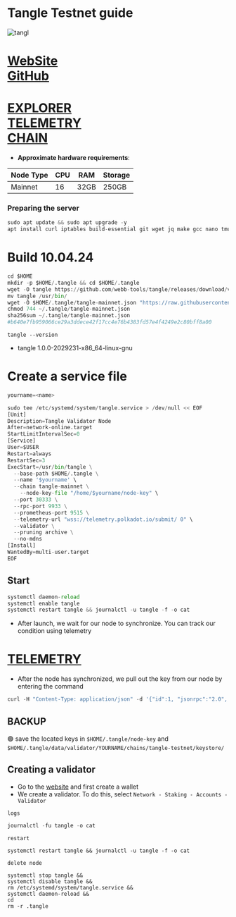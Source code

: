 # Tangle Testnet guide

![tangl](https://github.com/obajay/nodes-Guides/assets/44331529/78b39cb8-33de-4b55-ba66-852527e5a29d)


[WebSite](https://www.tangle.tools/)\
[GitHub](https://github.com/webb-tools/tangle/blob/d12e316d7c7f64fdcc76842e03944a43221285d8/chainspecs/testnet/tangle-standalone.json)
=
[EXPLORER](https://testnet-explorer.tangle.tools) \
[TELEMETRY](https://telemetry.polkadot.io/#list/0x44f68476df71ebf765b630bf08dc1e0fedb2bf614a1aa0563b3f74f20e47b3e0) \
[CHAIN](https://polkadot.js.org/apps/?rpc=wss%3A%2F%2Ftestnet-rpc.tangle.tools#/staking)
=

- **Approximate hardware requirements**:

| Node Type |CPU | RAM  | Storage  | 
|-----------|----|------|----------|
| Mainnet   |  16|  32GB| 250GB    |

### Preparing the server
```python
sudo apt update && sudo apt upgrade -y
apt install curl iptables build-essential git wget jq make gcc nano tmux htop nvme-cli pkg-config libssl-dev libleveldb-dev tar clang bsdmainutils ncdu unzip libleveldb-dev -y
```

# Build 10.04.24
```python
cd $HOME
mkdir -p $HOME/.tangle && cd $HOME/.tangle
wget -O tangle https://github.com/webb-tools/tangle/releases/download/v1.0.0/tangle-default-linux-amd64 && chmod +x tangle
mv tangle /usr/bin/
wget -O $HOME/.tangle/tangle-mainnet.json "https://raw.githubusercontent.com/webb-tools/tangle/main/chainspecs/mainnet/tangle-mainnet.json"
chmod 744 ~/.tangle/tangle-mainnet.json
sha256sum ~/.tangle/tangle-mainnet.json
#b640e7fb959066ce29a3ddece42f17cc4e76b4383fd57e4f4249e2c80bff8a00
```

`tangle --version`
- tangle 1.0.0-2029231-x86_64-linux-gnu

# Create a service file
```python
yourname=<name>
```
```python
sudo tee /etc/systemd/system/tangle.service > /dev/null << EOF
[Unit]
Description=Tangle Validator Node
After=network-online.target
StartLimitIntervalSec=0
[Service]
User=$USER
Restart=always
RestartSec=3
ExecStart=/usr/bin/tangle \
  --base-path $HOME/.tangle \
  --name '$yourname' \
  --chain tangle-mainnet \
    --node-key-file "/home/$yourname/node-key" \
  --port 30333 \
  --rpc-port 9933 \
  --prometheus-port 9515 \
  --telemetry-url "wss://telemetry.polkadot.io/submit/ 0" \
  --validator \
  --pruning archive \
  --no-mdns
[Install]
WantedBy=multi-user.target
EOF
```

## Start
```python
systemctl daemon-reload
systemctl enable tangle
systemctl restart tangle && journalctl -u tangle -f -o cat
```

- After launch, we wait for our node to synchronize. You can track our condition using telemetry

[TELEMETRY](https://telemetry.polkadot.io/#list/0x44f68476df71ebf765b630bf08dc1e0fedb2bf614a1aa0563b3f74f20e47b3e0)
=

- After the node has synchronized, we pull out the key from our node by entering the command
```python
curl -H "Content-Type: application/json" -d '{"id":1, "jsonrpc":"2.0", "method": "author_rotateKeys", "params":[]}' http://localhost:9933
```

## BACKUP
🟢 save the located keys in `$HOME/.tangle/node-key` and `$HOME/.tangle/data/validator/YOURNAME/chains/tangle-testnet/keystore/`

## Creating a validator
- Go to the [website](https://polkadot.js.org/apps/?rpc=wss%3A%2F%2Ftestnet-rpc.tangle.tools#/accounts) and first create a wallet
- We create a validator. To do this, select `Network - Staking - Accounts - Validator`

`logs`
```python
journalctl -fu tangle -o cat
```
`restart`
```
systemctl restart tangle && journalctl -u tangle -f -o cat
```
`delete node`
```
systemctl stop tangle &&
systemctl disable tangle &&
rm /etc/systemd/system/tangle.service &&
systemctl daemon-reload &&
cd
rm -r .tangle
```

